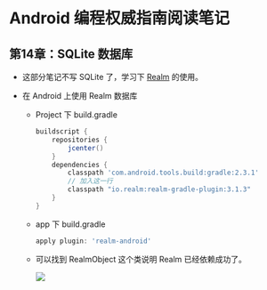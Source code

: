 # Android 编程权威指南阅读笔记

## 第14章：SQLite 数据库 

- 这部分笔记不写 SQLite 了，学习下 [Realm](https://realm.io/cn/docs/java/latest/) 的使用。

- 在 Android 上使用 Realm 数据库

  - Project 下 build.gradle

    ```groovy
    buildscript {
        repositories {
            jcenter()
        }
        dependencies {
            classpath 'com.android.tools.build:gradle:2.3.1'
    	    // 加入这一行
            classpath "io.realm:realm-gradle-plugin:3.1.3"
        }
    }
    ```

  - app 下 build.gradle

    ```groovy
    apply plugin: 'realm-android'
    ```

  - 可以找到 RealmObject 这个类说明 Realm 已经依赖成功了。 

    ![](http://obe5pxv6t.bkt.clouddn.com/realm_succes.png)



